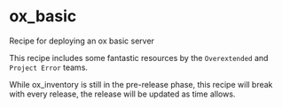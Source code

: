 # ox_basic

Recipe for deploying an ox basic server

This recipe includes some fantastic resources by the `Overextended` and `Project Error` teams.

While ox_inventory is still in the pre-release phase, this recipe will break with every release, the release will be updated as time allows.
